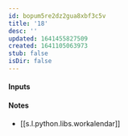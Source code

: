 ```yaml
---
id: bopum5re2dz2gua8xbf3c5v
title: '18'
desc: ''
updated: 1641455827509
created: 1641105063973
stub: false
isDir: false
---
```



#### Inputs

#### Notes

- [[s.l.python.libs.workalendar]]

